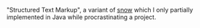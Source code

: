 "Structured Text Markup", a variant of [snow](https://github.com/ConsciousCode/Snow) which I only partially implemented in Java while procrastinating a project.